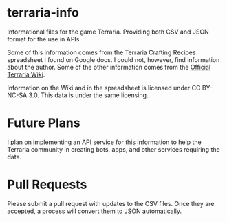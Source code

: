 # terraria-info
Informational files for the game Terraria.  Providing both CSV and JSON format for the use in APIs.  

Some of this information comes from the Terraria Crafting Recipes spreadsheet I found on Google docs.  I could not, however, find information about the author.  Some of the other information comes from the [Official Terraria Wiki](http://terraria.gamepedia.com).

Information on the Wiki and in the spreadsheet is licensed under CC BY-NC-SA 3.0.  This data is under the same licensing.

# Future Plans
I plan on implementing an API service for this information to help the Terraria community in creating bots, apps, and other services requiring the data.

# Pull Requests
Please submit a pull request with updates to the CSV files.  Once they are accepted, a process will convert them to JSON automatically.
